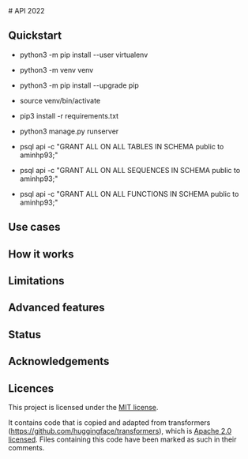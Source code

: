 <div>
# API 2022 
</div>

## Quickstart

- python3 -m pip install --user virtualenv

- python3 -m venv venv

- python3 -m pip install --upgrade pip

- source venv/bin/activate

- pip3 install -r requirements.txt

- python3 manage.py runserver

- psql api -c "GRANT ALL ON ALL TABLES IN SCHEMA public to aminhp93;"

- psql api -c "GRANT ALL ON ALL SEQUENCES IN SCHEMA public to aminhp93;"

- psql api -c "GRANT ALL ON ALL FUNCTIONS IN SCHEMA public to aminhp93;"

## Use cases

## How it works

## Limitations

## Advanced features

## Status

## Acknowledgements

## Licences

This project is licensed under the [MIT license](LICENSE).

It contains code that is copied and adapted from transformers (<https://github.com/huggingface/transformers>),
which is [Apache 2.0 licensed](http://www.apache.org/licenses/LICENSE-2.0). Files containing this code have
been marked as such in their comments.
